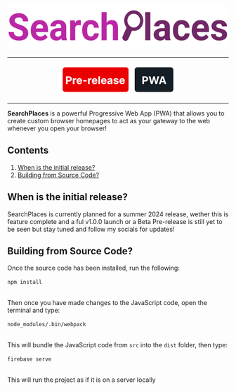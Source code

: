<p align="center"><img height="100" src="/dist/media/branding/fullLogo.svg"></p>
<hr>
<p align="center"><a target="_blank" href="https://github.com/dwpery/SearchPlaces/releases"><img src="/dist/media/branding/PreReleaseIcon.svg"></a><a target="_blank" href="https://searchplaces.web.app/"><img src="/dist/media/branding/PWAicon.svg"></a></p>
<hr>
<p><b>SearchPlaces</b> is a powerful Progressive Web App (PWA) that allows you to create custom browser homepages to act as your gateway to the web whenever you open your browser!</p>
<h2>Contents</h2>
<ol>
<li><a href="#1">When is the initial release?</a></li>
<li><a href="#2">Building from Source Code?</a></li>
</ol>
<h2 id="1">When is the initial release?</h2>
<p>SearchPlaces is currently planned for a summer 2024 release, wether this is feature complete and a ful v1.0.0 launch or a Beta Pre-release is still yet to be seen but stay tuned and follow my socials for updates!</p>
<h2 id="2">Building from Source Code?</h2>
<p>Once the source code has been installed, run the following:</p>
<code>npm install</code>
<p><br>Then once you have made changes to the JavaScript code, open the terminal and type:</p>
<code>node_modules/.bin/webpack</code>
<p><br>This will bundle the JavaScript code from <code>src</code> into the <code>dist</code> folder, then type:</p>
<code>firebase serve</code>
<p><br>This will run the project as if it is on a server locally</p>